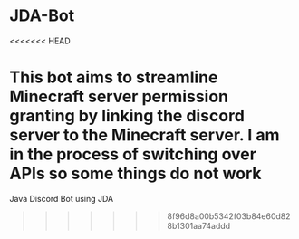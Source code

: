 # JDA-Bot
<<<<<<< HEAD

This bot aims to streamline Minecraft server permission granting by linking the discord server to the Minecraft server.
I am in the process of switching over APIs so some things do not work
=======
Java Discord Bot using JDA
>>>>>>> 8f96d8a00b5342f03b84e60d828b1301aa74addd
